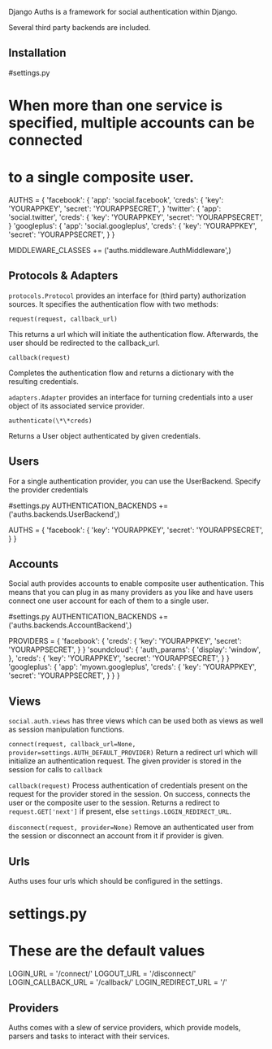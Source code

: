 Django Auths is a framework for social authentication within Django.

Several third party backends are included.

Installation
------------

  #settings.py

  # When more than one service is specified, multiple accounts can be connected
  # to a single composite user.
  AUTHS = {
    'facebook': {
      'app': 'social.facebook',
      'creds': {
        'key': 'YOURAPPKEY',
        'secret': 'YOURAPPSECRET',
    }
    'twitter': {
      'app': 'social.twitter',
      'creds': {
        'key': 'YOURAPPKEY',
        'secret': 'YOURAPPSECRET',
    }
    'googleplus': {
      'app': 'social.googleplus',
      'creds': {
        'key': 'YOURAPPKEY',
        'secret': 'YOURAPPSECRET',
    }
  }

  MIDDLEWARE_CLASSES += ('auths.middleware.AuthMiddleware',)

Protocols & Adapters
--------------------
`protocols.Protocol` provides an interface for (third party) authorization
sources. It specifies the authentication flow with two methods:

`request(request, callback_url)`

This returns a url which will initiate the authentication flow. Afterwards, the
user should be redirected to the callback_url.

`callback(request)`

Completes the authentication flow and returns a dictionary with the resulting
credentials.

`adapters.Adapter` provides an interface for turning credentials into a user
object of its associated service provider.

`authenticate(\*\*creds)`

Returns a User object authenticated by given credentials.

Users
-----

For a single authentication provider, you can use the UserBackend. Specify the
provider credentials

  #settings.py
  AUTHENTICATION_BACKENDS += ('auths.backends.UserBackend',)

  AUTHS = {
    'facebook': {
      'key': 'YOURAPPKEY',
      'secret': 'YOURAPPSECRET',
    }
  }

Accounts
--------

Social auth provides accounts to enable composite user authentication. This
means that you can plug in as many providers as you like and have users connect
one user account for each of them to a single user.

  #settings.py
  AUTHENTICATION_BACKENDS += ('auths.backends.AccountBackend',)

  PROVIDERS = {
    'facebook': {
      'creds': {
        'key': 'YOURAPPKEY',
        'secret': 'YOURAPPSECRET',
      }
    }
    'soundcloud': {
      'auth_params': {
        'display': 'window',
      },
      'creds': {
        'key': 'YOURAPPKEY',
        'secret': 'YOURAPPSECRET',
      }
    }
    'googleplus': {
      'app': 'myown.googleplus',
      'creds': {
        'key': 'YOURAPPKEY',
        'secret': 'YOURAPPSECRET',
      }
    }
  }

Views
-----
`social.auth.views` has three views which can be used both as views as well as
session manipulation functions.

`connect(request, callback_url=None, provider=settings.AUTH_DEFAULT_PROVIDER)`
Return a redirect url which will initialize an authentication request. The
given provider is stored in the session for calls to `callback`

`callback(request)`
Process authentication of credentials present on the request for the provider
stored in the session. On success, connects the user or the composite user to
the session. Returns a redirect to `request.GET['next']` if present, else `settings.LOGIN_REDIRECT_URL`.

`disconnect(request, provider=None)`
Remove an authenticated user from the session or disconnect an account from it if provider is given.


Urls
----
Auths uses four urls which should be configured in the settings.

  # settings.py

  # These are the default values
  LOGIN_URL = '/connect/'
  LOGOUT_URL = '/disconnect/'
  LOGIN_CALLBACK_URL = '/callback/'
  LOGIN_REDIRECT_URL = '/'

Providers
---------
Auths comes with a slew of service providers, which provide models, parsers and tasks
to interact with their services.
